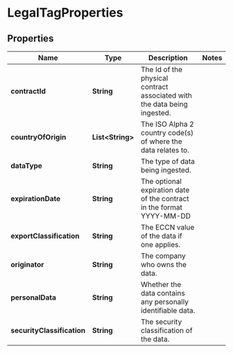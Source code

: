 
# LegalTagProperties

## Properties
Name | Type | Description | Notes
------------ | ------------- | ------------- | -------------
**contractId** | **String** | The Id of the physical contract associated with the data being ingested. | 
**countryOfOrigin** | **List&lt;String&gt;** | The ISO Alpha 2 country code(s) of where the data relates to. | 
**dataType** | **String** | The type of data being ingested. | 
**expirationDate** | **String** | The optional expiration date of the contract in the format YYYY-MM-DD | 
**exportClassification** | **String** | The ECCN value of the data if one applies. | 
**originator** | **String** | The company who owns the data. | 
**personalData** | **String** | Whether the data contains any personally identifiable data. | 
**securityClassification** | **String** | The security classification of the data. | 



